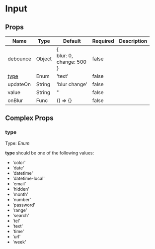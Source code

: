 # Input

## Props
| Name                          | Type   | Default                                   | Required | Description |
| ----------------------------- | ------ | ----------------------------------------- | -------- | ----------- |
| debounce                      | Object | {<br>    blur: 0,<br>    change: 500<br>} | false    |             |
| [type](#markdown-header-type) | Enum   | 'text'                                    | false    |             |
| updateOn                      | String | 'blur change'                             | false    |             |
| value                         | String | ''                                        | false    |             |
| onBlur                        | Func   | () => {}                                  | false    |             |

## Complex Props

### type
Type: _Enum_

**type** should be one of the following values:

* 'color'
* 'date'
* 'datetime'
* 'datetime-local'
* 'email'
* 'hidden'
* 'month'
* 'number'
* 'password'
* 'range'
* 'search'
* 'tel'
* 'text'
* 'time'
* 'url'
* 'week'
